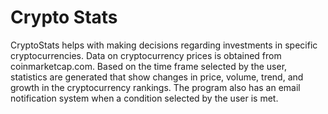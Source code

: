 # Crypto Stats

CryptoStats helps with making decisions regarding investments in specific cryptocurrencies. Data on cryptocurrency prices is obtained from coinmarketcap.com. Based on the time frame selected by the user, statistics are generated that show changes in price, volume, trend, and growth in the cryptocurrency rankings. The program also has an email notification system when a condition selected by the user is met.
